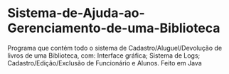 # Sistema-de-Ajuda-ao-Gerenciamento-de-uma-Biblioteca
Programa que contém todo o sistema de Cadastro/Aluguel/Devolução de livros de uma Biblioteca, com: Interface gráfica; Sistema de Logs; Cadastro/Edição/Exclusão de Funcionário e Alunos. Feito em Java
